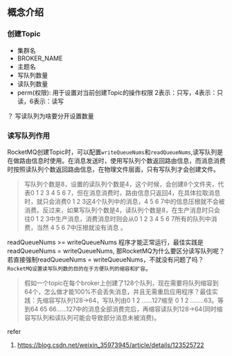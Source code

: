 
## 概念介绍

### 创建Topic
* 集群名
* BROKER_NAME
* 主题名
* 写队列数量
* 读队列数量
* perm(权限): 用于设置对当前创建Topic的操作权限 2表示：只写，4表示：只读，6表示：读写   

？ 写读队列为啥要分开设置数量


### 读写队列作用
RocketMQ创建Topic时，可以配置`writeQueueNums`和`readQueueNums`,读写队列是在做路由信息时使用。在消息发送时，使用写队列个数返回路由信息，而消息消费时按照读队列个数返回路由信息，在物理文件层面，只有写队列才会创建文件。

>写队列个数是8，设置的读队列个数是4，这个时候，会创建8个文件夹，代表0 1 2 3 4 5 6 7，但在消息消费时，路由信息只返回4，在具体拉取消息时，就只会消费0 1 2 3这4个队列中的消息，4 5 6 7中的信息压根就不会被消费。反过来，如果写队列个数是4，读队列个数是8，在生产消息时只会往0 1 2 3中生产消息，消费消息时则会从0 1 2 3 4 5 6 7所有的队列中消费，当然 4 5 6 7中压根就没有消息 。


readQueueNums >= writeQueueNums 程序才能正常运行，最佳实践是readQueueNums = writeQueueNums, 那RocketMQ为什么要区分读写队列呢？ 
若直接强制readQueueNums = writeQueueNums，不就没有问题了吗？ `RocketMQ设置读写队列数的目的在于方便队列的缩容和扩容`。

>假如一个topic在每个broker上创建了128个队列，现在需要将队列缩容到64个，怎么做才能100%不会丢失消息，并且无需重启应用程序？最佳实践：先缩容写队列128->64，写队列由0 1 2 ......127缩至 0 1 2 ........63。等到64 65 66......127中的消息全部消费完后，再缩容读队列128->64(同时缩容写队列和读队列可能会导致部分消息未被消费)。




refer
1. https://blog.csdn.net/weixin_35973945/article/details/123525722